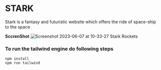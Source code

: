 # STARK
Stark is a fantasy and futuristic website which offers the ride of space-ship to the space 

**SccrenShot**
![Screenshot 2023-06-07 at 10-33-27 Stark Rockets](https://github.com/DhairyaMajmudar/STARK/assets/124715224/e277001d-7526-4787-a216-1c702595508f)

### To run the tailwind engine do following steps
```terminal
npm install
npm run tailwind
```
